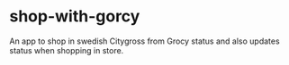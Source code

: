 # shop-with-gorcy
An app to shop in swedish Citygross from Grocy status and also updates status when shopping in store.
